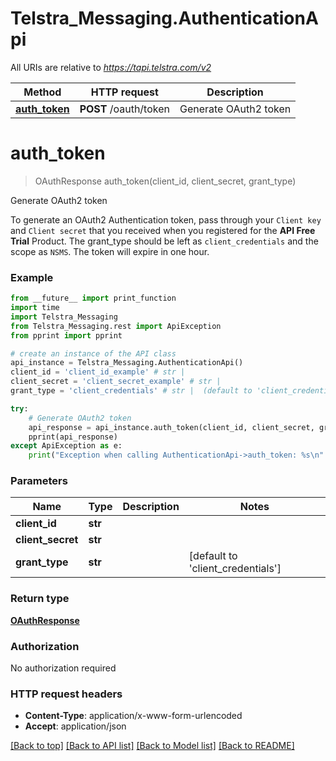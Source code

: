 # Telstra_Messaging.AuthenticationApi

All URIs are relative to *https://tapi.telstra.com/v2*

Method | HTTP request | Description
------------- | ------------- | -------------
[**auth_token**](AuthenticationApi.md#auth_token) | **POST** /oauth/token | Generate OAuth2 token


# **auth_token**
> OAuthResponse auth_token(client_id, client_secret, grant_type)

Generate OAuth2 token

To generate an OAuth2 Authentication token, pass through your `Client key` and `Client secret` that you received when you registered for the **API Free Trial** Product. The grant_type should be left as `client_credentials` and the scope as `NSMS`. The token will expire in one hour. 

### Example
```python
from __future__ import print_function
import time
import Telstra_Messaging
from Telstra_Messaging.rest import ApiException
from pprint import pprint

# create an instance of the API class
api_instance = Telstra_Messaging.AuthenticationApi()
client_id = 'client_id_example' # str | 
client_secret = 'client_secret_example' # str | 
grant_type = 'client_credentials' # str |  (default to 'client_credentials')

try:
    # Generate OAuth2 token
    api_response = api_instance.auth_token(client_id, client_secret, grant_type)
    pprint(api_response)
except ApiException as e:
    print("Exception when calling AuthenticationApi->auth_token: %s\n" % e)
```

### Parameters

Name | Type | Description  | Notes
------------- | ------------- | ------------- | -------------
 **client_id** | **str**|  | 
 **client_secret** | **str**|  | 
 **grant_type** | **str**|  | [default to &#39;client_credentials&#39;]

### Return type

[**OAuthResponse**](OAuthResponse.md)

### Authorization

No authorization required

### HTTP request headers

 - **Content-Type**: application/x-www-form-urlencoded
 - **Accept**: application/json

[[Back to top]](#) [[Back to API list]](../README.md#documentation-for-api-endpoints) [[Back to Model list]](../README.md#documentation-for-models) [[Back to README]](../README.md)

